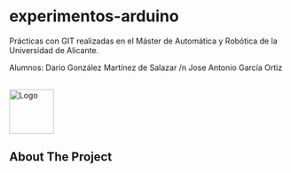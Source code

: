 # experimentos-arduino
Prácticas con GIT realizadas en el Máster de Automática y Robótica de la Universidad de Alicante.

Alumnos:
Dario González Martínez de Salazar /n
Jose Antonio García Ortiz 






<div id="top"></div>
<!--
*** Thanks for checking out the Best-README-Template. If you have a suggestion
*** that would make this better, please fork the repo and create a pull request
*** or simply open an issue with the tag "enhancement".
*** Don't forget to give the project a star!
*** Thanks again! Now go create something AMAZING! :D
-->



<!-- PROJECT SHIELDS -->
<!--
*** I'm using markdown "reference style" links for readability.
*** Reference links are enclosed in brackets [ ] instead of parentheses ( ).
*** See the bottom of this document for the declaration of the reference variables
*** for contributors-url, forks-url, etc. This is an optional, concise syntax you may use.
*** https://www.markdownguide.org/basic-syntax/#reference-style-links
-->



<!-- PROJECT LOGO -->
<br />
<div align="left">
  <a href="https://github.com/github_username/repo_name">
    <img src="https://dic.ua.es/es/imagenes/dic/pegatina-ua.png" alt="Logo" width="80" height="80">
  </a>
</div>

<!-- ABOUT THE PROJECT -->
## About The Project

